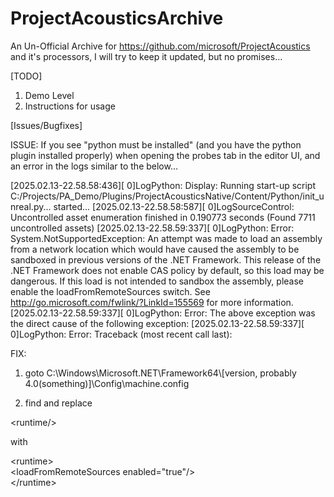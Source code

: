 # ProjectAcousticsArchive

An Un-Official Archive for https://github.com/microsoft/ProjectAcoustics and it's processors, I will try to keep it updated, but no promises...

[TODO]
1) Demo Level
2) Instructions for usage

[Issues/Bugfixes]

ISSUE: If you see "python must be installed" (and you have the python plugin installed properly) when opening the probes tab in the editor UI, and an error in the logs similar to the below...

[2025.02.13-22.58.58:436][  0]LogPython: Display: Running start-up script C:/Projects/PA_Demo/Plugins/ProjectAcousticsNative/Content/Python/init_unreal.py... started...
[2025.02.13-22.58.58:587][  0]LogSourceControl: Uncontrolled asset enumeration finished in 0.190773 seconds (Found 7711 uncontrolled assets)
[2025.02.13-22.58.59:337][  0]LogPython: Error: System.NotSupportedException: An attempt was made to load an assembly from a network location which would have caused the assembly to be sandboxed in previous versions of the .NET Framework. This release of the .NET Framework does not enable CAS policy by default, so this load may be dangerous. If this load is not intended to sandbox the assembly, please enable the loadFromRemoteSources switch. See http://go.microsoft.com/fwlink/?LinkId=155569 for more information.
[2025.02.13-22.58.59:337][  0]LogPython: Error: The above exception was the direct cause of the following exception:
[2025.02.13-22.58.59:337][  0]LogPython: Error: Traceback (most recent call last):

FIX:
1) goto C:\Windows\Microsoft.NET\Framework64\\[version, probably 4.0(something)]\Config\machine.config

2) find and replace

\<runtime/>

with

\<runtime>\
	\<loadFromRemoteSources enabled="true"/>\
\</runtime>
